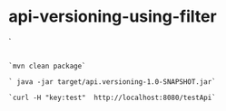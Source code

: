# api-versioning-using-filter

`
~~~~~~~~~~~~~~~~~~~~~~~~~~~~~~~~How To Run~~~~~~~~~~~~~~~~~~~~~~~~~~~~~~~~`

`mvn clean package`

` java -jar target/api.versioning-1.0-SNAPSHOT.jar`

`curl -H "key:test"  http://localhost:8080/testApi` 